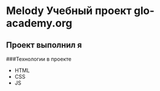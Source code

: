 # Melody Учебный проект glo-academy.org
## Проект выполнил я
###Технологии в проекте
- HTML
- CSS
- JS

